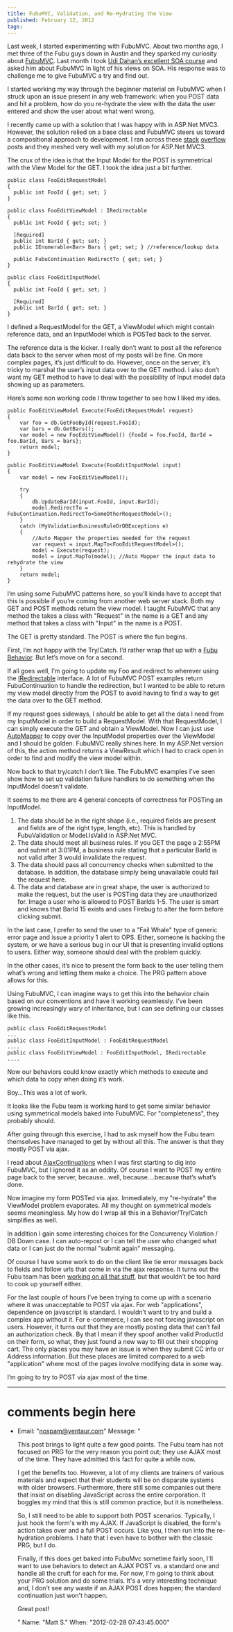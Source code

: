 ```yaml
---
title: FubuMVC, Validation, and Re-Hydrating the View
published: February 12, 2012
tags: 
---
```


Last week, I started experimenting with FubuMVC. About two months ago, I met three of the Fubu guys down in Austin and they sparked my curiosity about [FubuMVC]. Last month I took [Udi Dahan’s excellent SOA course][SOA Course] and asked him about FubuMVC in light of his views on SOA. His response was to challenge me to give FubuMVC a try and find out.

I started working my way through the beginner material on FubuMVC when I struck upon an issue present in any web framework: when you POST data and hit a problem, how do you re-hydrate the view with the data the user entered and show the user about what went wrong.

I recently came up with a solution that I was happy with in ASP.Net MVC3. However, the solution relied on a base class and FubuMVC steers us toward a compositional approach to development. I ran across these [stack] [overflow] posts and they meshed very well with my solution for ASP.Net MVC3.

The crux of the idea is that the Input Model for the POST is symmetrical with the View Model for the GET. I took the idea just a bit further.

    public class FooEditRequestModel
    {
      public int FooId { get; set; }
    }
 
    public class FooEditViewModel : IRedirectable
    {
      public int FooId { get; set; }
 
      [Required]
      public int BarId { get; set; }
      public IEnumerable<Bar> Bars { get; set; } //reference/lookup data
 
      public FubuContinuation RedirectTo { get; set; }
    }
 
    public class FooEditInputModel
    {
      public int FooId { get; set; }
 
      [Required]
      public int BarId { get; set; }
    }

I defined a RequestModel for the GET, a ViewModel which might contain reference data, and an InputModel which is POSTed back to the server.

The reference data is the kicker. I really don’t want to post all the reference data back to the server when most of my posts will be fine. On more complex pages, it’s just difficult to do. However, once on the server, it’s tricky to marshal the user’s input data over to the GET method. I also don’t want my GET method to have to deal with the possibility of Input model data showing up as parameters.

Here’s some non working code I threw together to see how I liked my idea.

    public FooEditViewModel Execute(FooEditRequestModel request)
    {
        var foo = db.GetFooById(request.FooId);
        var bars = db.GetBars();
        var model = new FooEditViewModel() {FooId = foo.FooId, BarId = foo.BarId, Bars = bars};
        return model;
    }
 
    public FooEditViewModel Execute(FooEditInputModel input)
    {
        var model = new FooEditViewModel();
 
        try
        {
            db.UpdateBarId(input.FooId, input.BarId);
            model.RedirectTo = FubuContinuation.RedirectTo<SomeOtherRequestModel>();
        }
        catch (MyValidationBusinessRuleOrDBExceptions e)
        {
            //Auto Mapper the properties needed for the request
            var request = input.MapTo<FooEditRequestModel>(); 
            model = Execute(request);
            model = input.MapTo(model); //Auto Mapper the input data to rehydrate the view
        }
        return model;
    }

I’m using some FubuMVC patterns here, so you’ll kinda have to accept that this is possible if you’re coming from another web server stack. Both my GET and POST methods return the view model. I taught FubuMVC that any method the takes a class with "Request" in the name is a GET and any method that takes a class with "Input" in the name is a POST.

The GET is pretty standard. The POST is where the fun begins.

First, I’m not happy with the Try/Catch. I’d rather wrap that up with a [Fubu Behavior]. But let’s move on for a second.

If all goes well, I’m going to update my Foo and redirect to wherever using the [IRedirectable] interface. A lot of FubuMVC POST examples return FubuContinuation to handle the redirection, but I wanted to be able to return my view model directly from the POST to avoid having to find a way to get the data over to the GET method.

If my request goes sideways, I *should* be able to get all the data I need from my InputModel in order to build a RequestModel. With that RequestModel, I can simply execute the GET and obtain a ViewModel. Now I can just use [AutoMapper] to copy over the InputModel properties over the ViewModel and I should be golden. FubuMVC really shines here. In my ASP.Net version of this, the action method returns a ViewResult which I had to crack open in order to find and modify the view model within.

Now back to that try/catch I don’t like. The FubuMVC examples I’ve seen show how to set up validation failure handlers to do something when the InputModel doesn’t validate.

It seems to me there are 4 general concepts of correctness for POSTing an InputModel.

1. The data should be in the right shape (i.e., required fields are present and fields are of the right type, length, etc). This is handled by FubuValidation or Model.IsValid in ASP.Net MVC.
2. The data should meet all business rules. If you GET the page a 2:55PM and submit at 3:01PM, a business rule stating that a particular BarId is not valid after 3 would invalidate the request.
3. The data should pass all concurrency checks when submitted to the database. In addition, the database simply being unavailable could fail the request here.
4.  The data and database are in great shape, the user is authorized to make the request, but the user is POSTing data they are unauthorized for. Image a user who is allowed to POST BarIds 1-5. The user is smart and knows that BarId 15 exists and uses Firebug to alter the form before clicking submit.

In the last case, I prefer to send the user to a "Fail Whale" type of generic error page and issue a priority 1 alert to OPS. Either, someone is hacking the system, or we have a serious bug in our UI that is presenting invalid options to users. Either way, someone should deal with the problem quickly.

In the other cases, it’s nice to present the form back to the user telling them what’s wrong and letting them make a choice. The PRG pattern above allows for this.

Using FubuMVC, I can imagine ways to get this into the behavior chain based on our conventions and have it working seamlessly. I’ve been growing increasingly wary of inheritance, but I can see defining our classes like this.

    public class FooEditRequestModel
    ...
    public class FooEditInputModel : FooEditRequestModel
    ....
    public class FooEditViewModel : FooEditInputModel, IRedirectable   
    ....

Now our behaviors could know exactly which methods to execute and which data to copy when doing it’s work.

Boy…This was a lot of work.

It looks like the Fubu team is working hard to get some similar behavior using symmetrical models baked into FubuMVC. For "completeness", they probably should.

After going through this exercise, I had to ask myself how the Fubu team themselves have managed to get by without all this. The answer is that they mostly POST via ajax.

I read about [AjaxContinuations] when I was first starting to dig into FubuMVC, but I ignored it as an oddity. Of course I want to POST my entire page back to the server, because…well, because….because that’s what’s done.

Now imagine my form POSTed via ajax. Immediately, my "re-hydrate" the ViewModel problem evaporates. All my thought on symmetrical models seems meaningless. My how do I wrap all this in a Behavior/Try/Catch simplifies as well.

In addition I gain some interesting choices for the Concurrency Violation / DB Down case. I can auto-repost or I can tell the user who changed what data or I can just do the normal "submit again" messaging.

Of course I have some work to do on the client like tie error messages back to fields and follow urls that come in via the ajax response. It turns out the Fubu team has been [working on all that stuff][continuations work], but that wouldn’t be too hard to cook up yourself either.

For the last couple of hours I’ve been trying to come up with a scenario where it was unacceptable to POST via ajax. For web "applications", dependence on javascript is standard. I wouldn’t want to try and build a complex app without it. For e-commerce, I can see not forcing javascript on users. However, it turns out that they are mostly posting data that can’t fail an authorization check. By that I mean if they spoof another valid ProductId on their form, so what, they just found a new way to fill out their shopping cart. The only places you may have an issue is when they submit CC info or Address information. But these places are limited compared to a web "application" where most of the pages involve modifying data in some way.

I’m going to try to POST via ajax most of the time.

[FubuMVC]:https://fubuworld.com/fubumvc/
[SOA Course]:https://www.udidahan.com/training/
[stack]:https://stackoverflow.com/questions/6759287/how-to-set-up-fubumvc-validation
[overflow]:https://stackoverflow.com/questions/8856390/fubumvc-simple-forms-validation-using-ifailurevalidationpolicy
[Fubu Behavior]:https://lostechies.com/chadmyers/2011/06/23/cool-stuff-in-fubumvc-no-1-behaviors/
[IRedirectable]:https://github.com/ianbattersby/FubuMVC.Recipes/tree/master/src/Continuations/IRedirectable
[AutoMapper]:https://automapper.org/
[AjaxContinuations]:https://lostechies.com/josharnold/2012/01/06/our-ajax-conventions-the-ajaxcontinuation/
[continuations work]:https://lostechies.com/josharnold/2012/01/06/our-ajax-conventionsclientside-continuations/

---
# comments begin here

- Email: "nospam@ventaur.com"
  Message: "<p>This post brings to light quite a few good points. The Fubu team has not focused on PRG for the very reason you point out; they use AJAX most of the time. They have admitted this fact for quite a while now.</p><p>I get the benefits too. However, a lot of my clients are trainers of various materials and expect that their students will be on disparate systems with older browsers. Furthermore, there still some companies out there that insist on disabling JavaScript across the entire corporation. It boggles my mind that this is still common practice, but it is nonetheless.</p><p>So, I still need to be able to support both POST scenarios. Typically, I just hook the form's with my AJAX. If JavaScript is disabled, the form's action takes over and a full POST occurs. Like you, I then run into the re-hydration problems. I hate that I even have to bother with the classic PRG, but I do.</p><p>Finally, if this does get baked into FubuMvc sometime fairly soon, I'll want to use behaviors to detect an AJAX POST vs. a standard one and handle all the cruft for each for me. For now, I'm going to think about your PRG solution and do some trials. It's a very interesting technique and, I don't see any waste if an AJAX POST does happen; the standard continuation just won't happen.</p><p>Great post!</p>"
  Name: "Matt S."
  When: "2012-02-28 07:43:45.000"